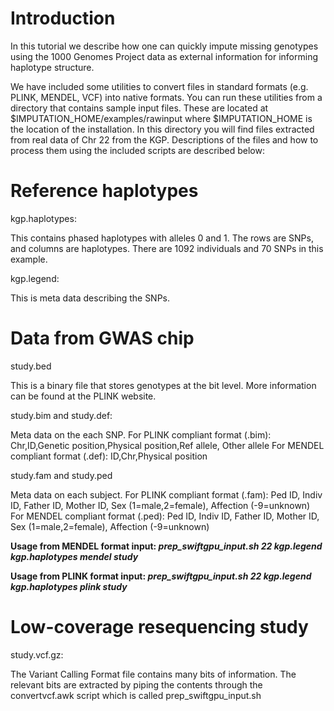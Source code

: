# Introduction #

In this tutorial we describe how one can quickly impute missing genotypes using the 1000 Genomes Project data as external information for informing haplotype structure.

We have included some utilities to convert files in standard formats (e.g. PLINK, MENDEL, VCF) into native formats.  You can run these utilities from a directory that contains sample input files.  These are located at $IMPUTATION\_HOME/examples/rawinput where $IMPUTATION\_HOME is the location of the installation.  In this directory you will find files extracted from real data of Chr 22 from the KGP.  Descriptions of the files and how to process them using the included scripts are described below:

# Reference haplotypes #

kgp.haplotypes:

This contains phased haplotypes with alleles 0 and 1.  The rows are SNPs, and columns are haplotypes.  There are 1092 individuals and 70 SNPs in this example.

kgp.legend:

This is meta data describing the SNPs.

# Data from GWAS chip #

study.bed

This is a binary file that stores genotypes at the bit level.  More information can be found at the PLINK website.

study.bim and study.def:

Meta data on the each SNP.
For PLINK compliant format (.bim): Chr,ID,Genetic position,Physical position,Ref allele, Other allele
For MENDEL compliant format (.def): ID,Chr,Physical position

study.fam and study.ped

Meta data on each subject.
For PLINK compliant format (.fam): Ped ID, Indiv ID, Father ID, Mother ID, Sex (1=male,2=female), Affection (-9=unknown)
For MENDEL compliant format (.ped): Ped ID, Indiv ID, Father ID, Mother ID, Sex (1=male,2=female), Affection (-9=unknown)

**Usage from MENDEL format input: _prep\_swiftgpu\_input.sh 22 kgp.legend kgp.haplotypes mendel study_**

**Usage from PLINK format input: _prep\_swiftgpu\_input.sh 22 kgp.legend kgp.haplotypes plink study_**

# Low-coverage resequencing study #

study.vcf.gz:

The Variant Calling Format file contains many bits of information. The relevant bits are extracted by piping the contents through the convertvcf.awk script which is called prep\_swiftgpu\_input.sh

